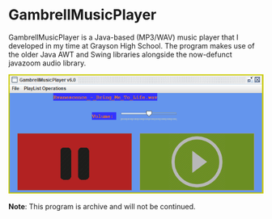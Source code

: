 # GambrellMusicPlayer

GambrellMusicPlayer is a Java-based (MP3/WAV) music player that I developed in my time
at Grayson High School. The program makes use of the older Java AWT and Swing
libraries alongside the now-defunct javazoom audio library.

![Main Interface With Song Playing](screenshots/main_interface_with_song_playing.png)

**Note**: This program is archive and will not be continued.
